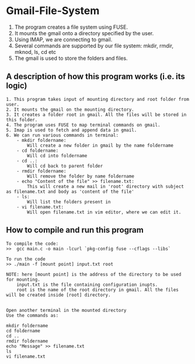 # Gmail-File-System

1. The program creates a file system using FUSE.
2. It mounts the gmail onto a directory specified by the user.
3. Using IMAP, we are connecting to gmail.
4. Several commands are supported by our file system:
    mkdir, rmdir, mknod, ls, cd etc
5. The gmail is used to store the folders and files.


## A description of how this program works (i.e. its logic)
    1. This program takes input of mounting directory and root folder from user.
    2. It mounts the gmail on the mounting directory.
    3. It creates a folder root in gmail. All the files will be stored in this folder.
    4. The program uses FUSE to map terminal commands on gmail.
    5. Imap is used to fetch and append data in gmail.
    6. We can run various commands in terminal:
        - mkdir foldername: 
            Will create a new folder in gmail by the name foldername
        - cd foldername:
            Will cd into foldername
        - cd ..:
            Will cd back to parent folder
        - rmdir foldername: 
            Will remove the folder by name foldername
        - echo "Content of the file" >> filename.txt:
            This will create a new mail in 'root' directory with subject as filename.txt and body as 'content of the file'
        - ls: 
            Will list the folders present in 
        - vi filename.txt:
            Will open filename.txt in vim editor, where we can edit it.



## How to compile and run this program
    
    To compile the code:
    >>  gcc main.c -o main -lcurl `pkg-config fuse --cflags --libs`

    To run the code
    >> ./main -f [mount point] input.txt root

    NOTE: here [mount point] is the address of the directory to be used for mounting.
        input.txt is the file containing configuration inupts.
        root is the name of the root directory in gmail. All the files will be created inside [root] directory.


    Open another terminal in the mounted directory
    Use the commands as:

    mkdir foldername
    cd foldername
    cd ..
    rmdir foldername
    echo "Message" >> filename.txt
    ls
    vi filename.txt

